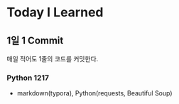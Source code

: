 # Today I Learned

## 1일 1 Commit
매일 적어도 1줄의 코드를 커밋한다.

### Python 1217
- markdown(typora), Python(requests, Beautiful Soup)